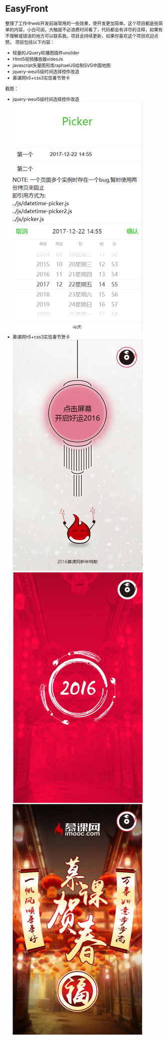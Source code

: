 # EasyFront
整理了工作中web开发前端常用的一些效果，使开发更加简单。这个项目都是些简单的内容，小白可阅，大触就不必浪费时间看了，代码都会有详尽的注释，如果有不理解或错误的地方可以联系我。项目会持续更新，如果你喜欢这个项目欢迎点赞。
项目包括以下内容：
- 轻量的JQuery轮播图插件unsilder
- Html5视频播放器videoJs
- javascript矢量图形库raphaelJS绘制SVG中国地图
- jquery-weui5级时间选择控件改造
- 慕课网h5+css3实现春节贺卡

截图：
- jquery-weui5级时间选择控件改造<br />
![Alt text](https://github.com/hilanmiao/EasyFront/blob/master/datetime-picker/screenhost.png)
- 慕课网h5+css3实现春节贺卡<br />
![Alt text](https://github.com/hilanmiao/EasyFront/blob/master/happyNewYear/screenhost/1.png)
![Alt text](https://github.com/hilanmiao/EasyFront/blob/master/happyNewYear/screenhost/2.png)
![Alt text](https://github.com/hilanmiao/EasyFront/blob/master/happyNewYear/screenhost/3.png)
